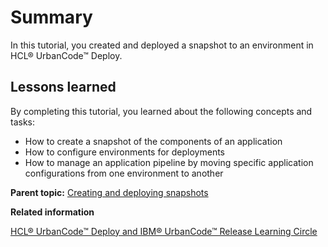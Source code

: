 # Summary

In this tutorial, you created and deployed a snapshot to an environment in HCL® UrbanCode™ Deploy.

## Lessons learned

By completing this tutorial, you learned about the following concepts and tasks:

-   How to create a snapshot of the components of an application
-   How to configure environments for deployments
-   How to manage an application pipeline by moving specific application configurations from one environment to another

**Parent topic:** [Creating and deploying snapshots](../../com.udeploy.tutorial.doc/topics/snapshot_abstract.md)

**Related information**  


[HCL® UrbanCode™ Deploy and IBM® UrbanCode™ Release Learning Circle](https://www.ibm.com/developerworks/community/groups/service/html/communityview?communityUuid=860ff390-6cab-4f95-ab37-66d2ca7521b4)

